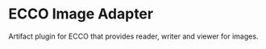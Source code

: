 
# ECCO Image Adapter

Artifact plugin for ECCO that provides reader, writer and viewer for images.

